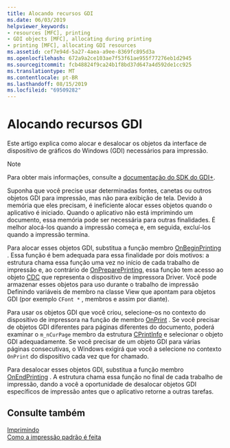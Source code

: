 ```yaml
---
title: Alocando recursos GDI
ms.date: 06/03/2019
helpviewer_keywords:
- resources [MFC], printing
- GDI objects [MFC], allocating during printing
- printing [MFC], allocating GDI resources
ms.assetid: cef7e94d-5a27-4aea-a9ee-8369fc895d3a
ms.openlocfilehash: 672a9a2ce103ae7f53f61ae955f77276eb1d2945
ms.sourcegitcommit: fcb48824f9ca24b1f8bd37d647a4d592de1cc925
ms.translationtype: MT
ms.contentlocale: pt-BR
ms.lasthandoff: 08/15/2019
ms.locfileid: "69509282"
---
```

# <a name="allocating-gdi-resources"></a>Alocando recursos GDI

Este artigo explica como alocar e desalocar os objetos da interface de dispositivo de gráficos do Windows (GDI) necessários para impressão.

> [!NOTE]
>  Para obter mais informações, consulte a [documentação do SDK do GDI+](/windows/win32/gdiplus/-gdiplus-gdi-start).

Suponha que você precise usar determinadas fontes, canetas ou outros objetos GDI para impressão, mas não para exibição de tela. Devido à memória que eles precisam, é ineficiente alocar esses objetos quando o aplicativo é iniciado. Quando o aplicativo não está imprimindo um documento, essa memória pode ser necessária para outras finalidades. É melhor alocá-los quando a impressão começa e, em seguida, excluí-los quando a impressão termina.

Para alocar esses objetos GDI, substitua a função membro [OnBeginPrinting](../mfc/reference/cview-class.md#onbeginprinting) . Essa função é bem adequada para essa finalidade por dois motivos: a estrutura chama essa função uma vez no início de cada trabalho de impressão e, ao contrário de [OnPreparePrinting](../mfc/reference/cview-class.md#onprepareprinting), essa função tem acesso ao objeto [CDC](../mfc/reference/cdc-class.md) que representa o dispositivo de impressora Driver. Você pode armazenar esses objetos para uso durante o trabalho de impressão Definindo variáveis de membro na classe View que apontam para objetos GDI (por exemplo `CFont *` , membros e assim por diante).

Para usar os objetos GDI que você criou, selecione-os no contexto do dispositivo de impressora na função de membro [OnPrint](../mfc/reference/cview-class.md#onprint) . Se você precisar de objetos GDI diferentes para páginas diferentes do documento, poderá examinar o `m_nCurPage` membro da estrutura [CPrintInfo](../mfc/reference/cprintinfo-structure.md) e selecionar o objeto GDI adequadamente. Se você precisar de um objeto GDI para várias páginas consecutivas, o Windows exigirá que você a selecione no contexto `OnPrint` do dispositivo cada vez que for chamado.

Para desalocar esses objetos GDI, substitua a função membro [OnEndPrinting](../mfc/reference/cview-class.md#onendprinting) . A estrutura chama essa função no final de cada trabalho de impressão, dando a você a oportunidade de desalocar objetos GDI específicos de impressão antes que o aplicativo retorne a outras tarefas.

## <a name="see-also"></a>Consulte também

[Imprimindo](../mfc/printing.md)<br/>
[Como a impressão padrão é feita](../mfc/how-default-printing-is-done.md)
